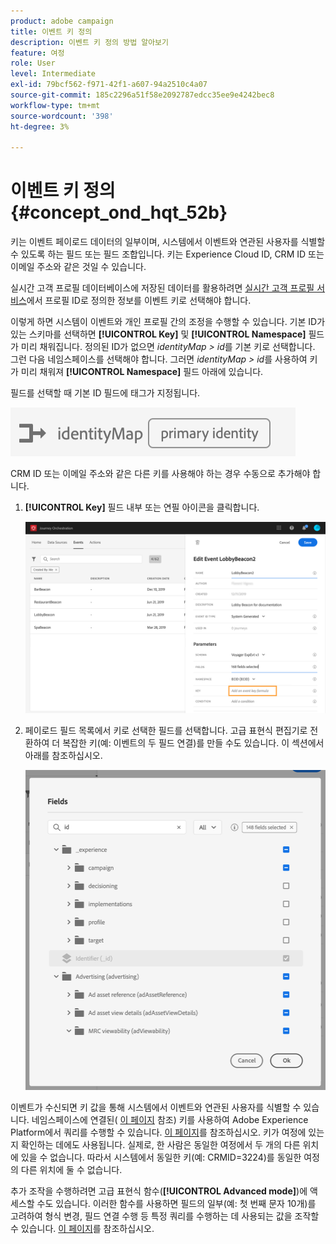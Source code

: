 ```yaml
---
product: adobe campaign
title: 이벤트 키 정의
description: 이벤트 키 정의 방법 알아보기
feature: 여정
role: User
level: Intermediate
exl-id: 79bcf562-f971-42f1-a607-94a2510c4a07
source-git-commit: 185c2296a51f58e2092787edcc35ee9e4242bec8
workflow-type: tm+mt
source-wordcount: '398'
ht-degree: 3%

---
```


# 이벤트 키 정의 {#concept_ond_hqt_52b}

키는 이벤트 페이로드 데이터의 일부이며, 시스템에서 이벤트와 연관된 사용자를 식별할 수 있도록 하는 필드 또는 필드 조합입니다. 키는 Experience Cloud ID, CRM ID 또는 이메일 주소와 같은 것일 수 있습니다.

실시간 고객 프로필 데이터베이스에 저장된 데이터를 활용하려면 [실시간 고객 프로필 서비스](https://experienceleague.adobe.com/docs/experience-platform/profile/home.html)에서 프로필 ID로 정의한 정보를 이벤트 키로 선택해야 합니다.

이렇게 하면 시스템이 이벤트와 개인 프로필 간의 조정을 수행할 수 있습니다. 기본 ID가 있는 스키마를 선택하면 **[!UICONTROL Key]** 및 **[!UICONTROL Namespace]** 필드가 미리 채워집니다. 정의된 ID가 없으면 _identityMap > id_&#x200B;를 기본 키로 선택합니다. 그런 다음 네임스페이스를 선택해야 합니다. 그러면 _identityMap > id_&#x200B;를 사용하여 키가 미리 채워져 **[!UICONTROL Namespace]** 필드 아래에 있습니다.

필드를 선택할 때 기본 ID 필드에 태그가 지정됩니다.

![](../assets/primary-identity.png)

CRM ID 또는 이메일 주소와 같은 다른 키를 사용해야 하는 경우 수동으로 추가해야 합니다.

1. **[!UICONTROL Key]** 필드 내부 또는 연필 아이콘을 클릭합니다.

   ![](../assets/journey16.png)

1. 페이로드 필드 목록에서 키로 선택한 필드를 선택합니다. 고급 표현식 편집기로 전환하여 더 복잡한 키(예: 이벤트의 두 필드 연결)를 만들 수도 있습니다. 이 섹션에서 아래를 참조하십시오.

   ![](../assets/journey20.png)

이벤트가 수신되면 키 값을 통해 시스템에서 이벤트와 연관된 사용자를 식별할 수 있습니다. 네임스페이스에 연결된( [이 페이지](../event/selecting-the-namespace.md) 참조) 키를 사용하여 Adobe Experience Platform에서 쿼리를 수행할 수 있습니다. [이 페이지](../building-journeys/about-orchestration-activities.md)를 참조하십시오.
키가 여정에 있는지 확인하는 데에도 사용됩니다. 실제로, 한 사람은 동일한 여정에서 두 개의 다른 위치에 있을 수 없습니다. 따라서 시스템에서 동일한 키(예: CRMID=3224)를 동일한 여정의 다른 위치에 둘 수 없습니다.

추가 조작을 수행하려면 고급 표현식 함수(**[!UICONTROL Advanced mode]**)에 액세스할 수도 있습니다. 이러한 함수를 사용하면 필드의 일부(예: 첫 번째 문자 10개)를 고려하여 형식 변경, 필드 연결 수행 등 특정 쿼리를 수행하는 데 사용되는 값을 조작할 수 있습니다. [이 페이지](../expression/expressionadvanced.md)를 참조하십시오.
